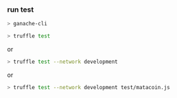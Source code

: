### run test

```bash
> ganache-cli
```

```bash
> truffle test
```

or

```bash
> truffle test --network development
```

or

```bash
> truffle test --network development test/matacoin.js
```
